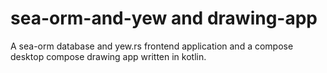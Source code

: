 # sea-orm-and-yew and drawing-app
A sea-orm database and yew.rs frontend application and a compose desktop compose drawing app written in kotlin. 
